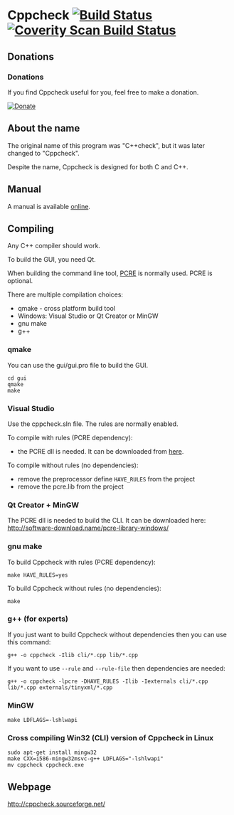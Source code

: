# Cppcheck [![Build Status](https://travis-ci.org/danmar/cppcheck.png?branch=master)](https://travis-ci.org/danmar/cppcheck) [![Coverity Scan Build Status](https://scan.coverity.com/projects/512/badge.svg)](https://scan.coverity.com/projects/512)
## Donations

### Donations

If you find Cppcheck useful for you, feel free to make a donation.

[![Donate](http://pledgie.com/campaigns/4127.png)](http://pledgie.com/campaigns/4127)

## About the name

The original name of this program was "C++check", but it was later changed to "Cppcheck".

Despite the name, Cppcheck is designed for both C and C++.

## Manual

A manual is available [online](http://cppcheck.sourceforge.net/manual.pdf).

## Compiling

Any C++ compiler should work.

To build the GUI, you need Qt.

When building the command line tool, [PCRE](http://www.pcre.org/) is normally used.
PCRE is optional.

There are multiple compilation choices:
* qmake - cross platform build tool
* Windows: Visual Studio or Qt Creator or MinGW
* gnu make
* g++

### qmake

You can use the gui/gui.pro file to build the GUI.

```shell
cd gui
qmake
make
```

### Visual Studio

Use the cppcheck.sln file. The rules are normally enabled.

To compile with rules (PCRE dependency):
* the PCRE dll is needed. It can be downloaded from [here](http://cppcheck.sourceforge.net/pcre-8.10-vs.zip).

To compile without rules (no dependencies):
* remove the preprocessor define `HAVE_RULES` from the project
* remove the pcre.lib from the project

### Qt Creator + MinGW

The PCRE dll is needed to build the CLI. It can be downloaded here:
http://software-download.name/pcre-library-windows/

### gnu make

To build Cppcheck with rules (PCRE dependency):

```shell
make HAVE_RULES=yes
```

To build Cppcheck without rules (no dependencies):

```shell
make
```

### g++ (for experts)

If you just want to build Cppcheck without dependencies then you can use this command:

```shell
g++ -o cppcheck -Ilib cli/*.cpp lib/*.cpp
```

If you want to use `--rule` and `--rule-file` then dependencies are needed:

```shell
g++ -o cppcheck -lpcre -DHAVE_RULES -Ilib -Iexternals cli/*.cpp lib/*.cpp externals/tinyxml/*.cpp
```

### MinGW

```shell
make LDFLAGS=-lshlwapi
```

### Cross compiling Win32 (CLI) version of Cppcheck in Linux

```shell
sudo apt-get install mingw32
make CXX=i586-mingw32msvc-g++ LDFLAGS="-lshlwapi"
mv cppcheck cppcheck.exe
```

## Webpage

http://cppcheck.sourceforge.net/
